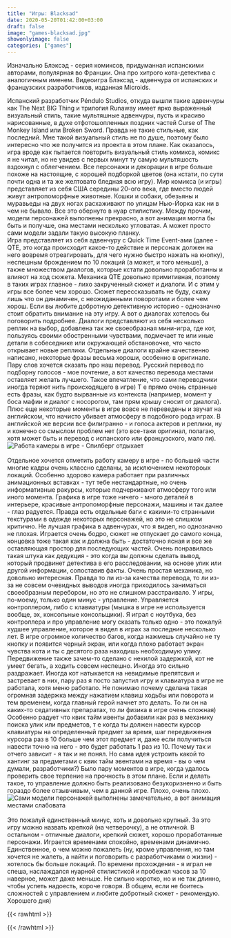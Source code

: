 ```yaml
---
title: "Игры: Blacksad"
date: 2020-05-20T01:42:00+03:00
draft: false
image: "games-blacksad.jpg"
showonlyimage: false
categories: ["games"]
---
```

Изначально Блэксэд - серия комиксов, придуманная испанскими авторами, популярная во Франции. Она про хитрого кота-детектива с аналогичным именем. Видеоигра Блэксэд - адвенчура от испанских и французских разработчиков, изданная Microids.
<!--more-->
Испанский разработчик Péndulo Studios, откуда вышли такие адвенчуры как The Next BIG Thing и трилогия Runaway имеет ярко выраженный визуальный стиль, такие мультяшные адвенчуры, пусть и красиво нарисованные, в духе отфотошопленных поздних частей Curse of The Monkey Island или Broken Sword. Правда не такие стильные, как последний. Мне такой визуальный стиль не по душе, поэтому было интересно что же получится из проекта в этом плане. Как оказалось, игра вроде как пытается повторить визуальный стиль комикса, комикс я не читал, но не увидев с первых минут ту самую мультяшость вздохнул с облегчением. Все персонажи и декорации в игре больше похоже на настоящие, с хорошей подборкой цветов (она кстати, по сути почти одна и та же желтовато бледная всю игру). Мир комикса (и игры) представляет из себя США середины 20-ого века, где вместо людей живут антропоморфные животные. Кошки и собаки, обезьяны и муравьеды на двух ногах расхаживают по улицам Нью-Йорка как ни в чем не бывало. Все это обернуто в нуар стилистику. Между прочим, модели персонажей выполнены прекрасно, а вот анимация могла бы быть и получше, она местами несколько угловатая. А может просто сами модели задали такую высокую планку.  
Игра представляет из себя адвенчуру с Quick Time Event-ами (далее - QTE, это когда происходит какое-то действие и персонаж должен на него вовремя отреагировать, для чего нужно быстро нажать на кнопку), неспешным брождением по 10 локаций (а может, и того меньше), а также множеством диалогов, которые кстати довольно проработанны и влияют на ход сюжета. Механика QTE довольно примитивная, поэтому в таких играх главное - лихо закрученный сюжет и диалоги. И с этим у игры все более чем хорошо.
Сюжет перессказывать не буду, скажу лишь что он динамичен, с неожиданными поворотами и более чем хорош. Если вы любите добротную детективную историю - однозначно стоит обратить внимание на эту игру. А вот о диалогах хотелось бы поговорить подробнее. Диалоги представляют из себя несколько реплик на выбор, добавлена так же своеобразная мини-игра, где кот, пользуясь своими обостренными чувствами, подмечает те или иные детали в собеседнике или окружающей обстановочке, что часто открывает новые реплики. Отдельные диалоги крайне качественно написано, некоторые фразы весьма хороши, особенно в оригинале. Пару слов хочется сказать про наш перевод. Русский перевод по подборну голосов - мое почтение, а вот качество перевода местами оставляет желать лучшего. Такое впечатление, что сами переводчики иногда теряют нить происходящего в игре) Т е прямо очень странные есть фразы, как будто вырванные из контекста (например, момент у боса мафии и диалог с носорогом, там прям крышу сносит от диалога). Плюс еще некоторые моменты в игре вовсе не переведены и звучат на английском, что начисто убивает атмосферу в подобного рода играх. В английской же версии все филигранно - и голоса актеров и реплики, ну и конечно со смыслом проблем нет (это все-таки оригинал, полагаю, хотя может быть и перевод с испанского или французского, мало ли).  
![Работа камеры в игре - Спилберг отдыхает](/games-blacksad2.jpg)
</br>  
Отдельное хочется отметить работу камеру в игре - по большей части многие кадры очень классно сделаны, за исключением некотороых локаций. Особенно здорово камера работает при различных анимационных вставках - тут тебе нестандартные, но очень информативные ракурсы, которые подчеркивают атмосферу того или иного момента.
Графика в игре тоже ничего - много деталей в интерьере, красивые антропоморфные персонажи, машины и так далее - глаз радуется. Правда есть отдельные баги с какими-то странными текстурами в одежде некоторых персонажей, но это не слишком критично. Не лучшая графика в адвенчурах, что я видел, но однозначно не плохая.
Играется очень бодро, сюжет не отпускает до самого конца, концовка тоже такая как и должна быть - достаточно ясная и все же оставляющая простор для последующих частей. Очень понравилась такая штука как дедукция - это когда вы должны сделать вывод, который продвинет детектива в его расследовании, на основе улик или другой информации, сопоставив факты. Очень простая механика, но довольно интересная. Правда то ли из-за качества перевода, то ли из-за не совсем очевидных выводов иногда приходилось заниматься своеобразным перебором, но это не слишком расстраивало. У игры, по-моему, только один минус - управление. Управляется контроллером, либо с клавиатуры (мышка в игре не используется вообще, эх, консольные консольщики). Я играл с ноутбука, без контроллера и про управление могу сказать только одно - это пожалуй худшее управление, которое я видел в играх за последние несколько лет. В игре огромное количество багов, когда нажмешь случайно не ту кнопку и появится черный экран, или когда плохо работает экран чувства кота и ты с десятого раза находишь необходимую улику. Передвижение также зачем-то сделано с нехилой задержкой, кот не умеет бегать, а ходить совсем неспешно. Иногда это сильно раздражает. Иногда кот натыкается на невидимые препятсвия и застревает в них, пару раз я посто запустил игру и клавиатура в игре не работала, хотя меню работало. Не понимаю почему сделана такая огромная задержка между нажатием клавиш ходьбы или поворота и тем временем, когда главный герой начнет это делать. То ли он на каких-то седативных препаратах, то ли физика в игре очень сложная) Особенно радует что квик тайм ивенты добавили как раз в механику поиска улик или предметов, т е когда ты должен навести курсор клавиатуры на определенный предмет за время, шаг передвижения курсора раз в 10 больше чем этот предмет и, даже если получиться навести точно на него - это будет работать 1 раз из 10. Почему так и отчего зависит - я так и не понял. Но сама идея устроить какой то хантинг за предметами с квик тайм эвентами на время - вы о чем думали, разработчики?) Было пару моментов в игре, когда удалось проверить свое терпение на прочность в этом плане. Если и делать такое, то управление должно быть реализовано безукоризненно и быть гораздо более отзывчивым, чем в данной игре. Плохо, очень плохо.
![Сами модели персонажей выполнены замечательно, а вот анимация местами слабовата](/games-blacksad3.jpg)
</br>  
Это пожалуй единственный минус, хоть и довольно крупный. За это игру можно назвать крепкой (на четверочку), а не отличной. В остальном - отличные диалоги, крепкий сюжет, хорошо проработанные персонажи. Играется временами спокойно, временами динамично. Единственное, о чем можно пожалеть (ну, кроме управления, но там хочется не жалеть, а найти и поговорить с разработчиками о жизни) - хотелось бы больше локаций. По времени прохождения - я играл не спеша, наслаждался нуарной стилистикой и пробежал часов за 10 наверное, может даже меньше. Не сильно коротко, но и не так длинно, чтобы успеть надоесть, короче говоря. В общем, если не боитесь сложностей с управлением и любите добротный сюжет - рекомендую. Хорошего дня)

{{< rawhtml >}}
<div id="graphcomment"></div>
<script type="text/javascript">

  window.gc_params = {
    graphcomment_id: 'https-psyhut-ru',

    // if your website has a fixed header, indicate it's height in pixels
    fixed_header_height: 0,
  };
  
  (function() {
    var gc = document.createElement('script'); gc.type = 'text/javascript'; gc.async = true;
    gc.src = 'https://graphcomment.com/js/integration.js?' + Math.round(Math.random() * 1e8);
    (document.getElementsByTagName('head')[0] || document.getElementsByTagName('body')[0]).appendChild(gc);
  })();

</script>
{{< /rawhtml >}}